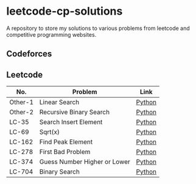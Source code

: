 # leetcode-cp-solutions
A repository to store my solutions to various problems from leetcode and competitive programming websites.

## Codeforces

## Leetcode

| No.     | Problem                      | Link                                                |
| ------- | ---------------------------- | --------------------------------------------------- |
| Other-1 | Linear Search                | [Python](./leetcode/searching/linear_search.py)     |
| Other-2 | Recursive Binary Search      | [Python](./leetcode/searching/binary_search_rec.py) |
| LC-35   | Search Insert Element        | [Python](./leetcode/LC35_search_insert_index.py)    |
| LC-69   | Sqrt(x)                      | [Python](./leetcode/LC69_sqrt.py)                   |
| LC-162  | Find Peak Element            | [Python](./leetcode/LC162_peak_index_mountain.py)   |
| LC-278  | First Bad Problem            | [Python](./leetcode/LC278_first_bad_problem.py)     |
| LC-374  | Guess Number Higher or Lower | [Python](./leetcode/LC374_guess_number.py)          |
| LC-704  | Binary Search                | [Python](./leetcode/LC704_binary_search.py)         |